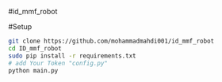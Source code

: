 #id_mmf_robot


#Setup

```sh
git clone https://github.com/mohammadmahdi001/id_mmf_robot
cd ID_mmf_robot
sudo pip install -r requirements.txt
# add Your Token "config.py"
python main.py
```
